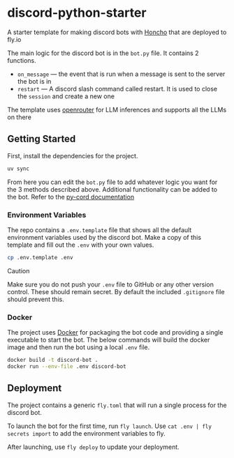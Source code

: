 # discord-python-starter

A starter template for making discord bots with
[Honcho](https//github.com/plastic-labs/honcho) that are deployed to fly.io

The main logic for the discord bot is in the `bot.py` file. It contains 2
functions.

- `on_message` — the event that is run when a message is sent to the server
  the bot is in
- `restart` — A discord slash command called restart. It is used to close the
  `session` and create a new one

The template uses [openrouter](https://openrouter.ai) for LLM inferences and
supports all the LLMs on there

## Getting Started

First, install the dependencies for the project.

```bash
uv sync
```

From here you can edit the `bot.py` file to add whatever logic you want for the
3 methods described above. Additional functionality can be added to the bot.
Refer to the [py-cord documentation](https://pycord.dev)

### Environment Variables

The repo contains a `.env.template` file that shows all the default environment
variables used by the discord bot. Make a copy of this template and fill out the
`.env` with your own values.

```bash
cp .env.template .env
```

> [!CAUTION]
> Make sure you do not push your `.env` file to GitHub or any other version
> control. These should remain secret. By default the included `.gitignore` file
> should prevent this.

### Docker

The project uses [Docker](https://www.docker.com/) for packaging the bot code
and providing a single executable to start the bot. The below commands will
build the docker image and then run the bot using a local `.env` file.

```bash
docker build -t discord-bot .
docker run --env-file .env discord-bot
```

## Deployment

The project contains a generic `fly.toml` that will run a single process for the
discord bot.

To launch the bot for the first time, run `fly launch`.
Use `cat .env | fly secrets import` to add the environment variables to fly.

After launching, use `fly deploy` to update your deployment.
